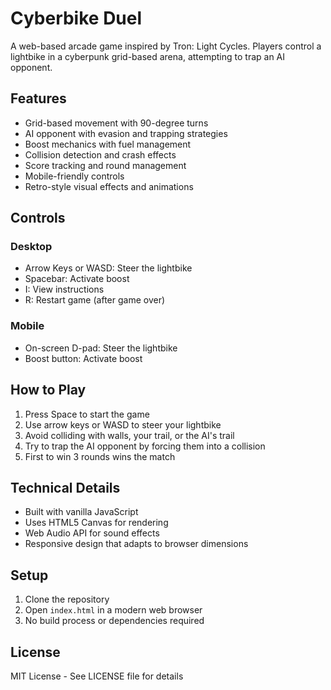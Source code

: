 # Cyberbike Duel

A web-based arcade game inspired by Tron: Light Cycles. Players control a lightbike in a cyberpunk grid-based arena, attempting to trap an AI opponent.

## Features

- Grid-based movement with 90-degree turns
- AI opponent with evasion and trapping strategies
- Boost mechanics with fuel management
- Collision detection and crash effects
- Score tracking and round management
- Mobile-friendly controls
- Retro-style visual effects and animations

## Controls

### Desktop
- Arrow Keys or WASD: Steer the lightbike
- Spacebar: Activate boost
- I: View instructions
- R: Restart game (after game over)

### Mobile
- On-screen D-pad: Steer the lightbike
- Boost button: Activate boost

## How to Play

1. Press Space to start the game
2. Use arrow keys or WASD to steer your lightbike
3. Avoid colliding with walls, your trail, or the AI's trail
4. Try to trap the AI opponent by forcing them into a collision
5. First to win 3 rounds wins the match

## Technical Details

- Built with vanilla JavaScript
- Uses HTML5 Canvas for rendering
- Web Audio API for sound effects
- Responsive design that adapts to browser dimensions

## Setup

1. Clone the repository
2. Open `index.html` in a modern web browser
3. No build process or dependencies required

## License

MIT License - See LICENSE file for details 